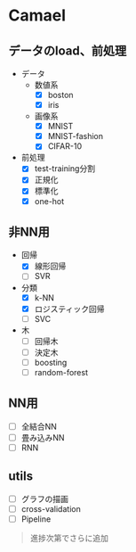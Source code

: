# Camael

## データのload、前処理
* データ
    * 数値系
        * [x] boston
        * [x] iris
    * 画像系
        * [x] MNIST
        * [x] MNIST-fashion
        * [x] CIFAR-10

* 前処理
    * [x] test-training分割
    * [x] 正規化
    * [x] 標準化
    * [x] one-hot

## 非NN用
* 回帰
    * [x] 線形回帰
    * [ ] SVR

* 分類
    * [x] k-NN
    * [x] ロジスティック回帰
    * [ ] SVC

* 木
    * [ ] 回帰木
    * [ ] 決定木
    * [ ] boosting
    * [ ] random-forest

## NN用
* [ ] 全結合NN
* [ ] 畳み込みNN
* [ ] RNN

## utils
* [ ] グラフの描画
* [ ] cross-validation
* [ ] Pipeline

> 進捗次第でさらに追加